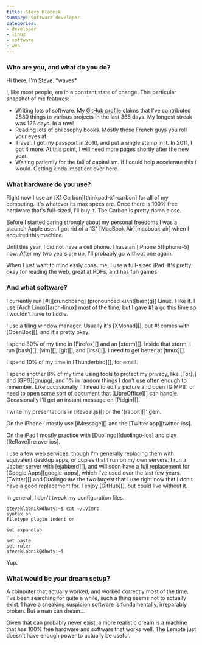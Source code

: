```yaml
---
title: Steve Klabnik
summary: Software developer
categories:
- developer
- linux
- software
- web
---
```


### Who are you, and what do you do?

Hi there, I'm [Steve](http://steveklabnik.com/ "Steve's website."). \*waves\*

I, like most people, am in a constant state of change. This particular snapshot of me features:

* Writing lots of software. My [GitHub profile](https://github.com/steveklabnik "Steve's GitHub account.") claims that I've contributed 2880 things to various projects in the last 365 days. My longest streak was 126 days. In a row!
* Reading lots of philosophy books. Mostly those French guys you roll your eyes at.
* Travel. I got my passport in 2010, and put a single stamp in it. In 2011, I got 4 more. At this point, I will need more pages shortly after the new year.
* Waiting patiently for the fall of capitalism. If I could help accelerate this I would. Getting kinda impatient over here.

### What hardware do you use?

Right now I use an [X1 Carbon][thinkpad-x1-carbon] for all of my computing. It's whatever its max specs are. Once there is 100% free hardware that's full-sized, I'll buy it. The Carbon is pretty damn close.

Before I started caring strongly about my personal freedoms I was a staunch Apple user. I got rid of a 13" [MacBook Air][macbook-air] when I acquired this machine.

Until this year, I did not have a cell phone. I have an [iPhone 5][iphone-5] now. After my two years are up, I'll probably go without one again.

When I just want to mindlessly consume, I use a full-sized iPad. It's pretty okay for reading the web, great at PDFs, and has fun games.

### And what software?

I currently run [#!][crunchbang] (pronounced kɹʌntʃbæŋ(ɡ)) Linux. I like it. I use [Arch Linux][arch-linux] most of the time, but I gave #! a go this time so I wouldn't have to fiddle.

I use a tiling window manager. Usually it's [XMonad][], but #! comes with [OpenBox][], and it's pretty okay.

I spend 80% of my time in [Firefox][] and an [xterm][]. Inside that xterm, I run [bash][], [vim][], [git][], and [irssi][]. I need to get better at [tmux][].

I spend 10% of my time in [Thunderbird][], for email.

I spend another 8% of my time using tools to protect my privacy, like [Tor][] and [GPG][gnupg], and 1% in random things I don't use often enough to remember. Like occasionally I'll need to edit a picture and open [GIMP][] or need to open some sort of document that [LibreOffice][] can handle. Occasionally I'll get an instant message on [Pidgin][].

I write my presentations in [Reveal.js][] or the '[rabbit][]' gem.

On the iPhone I mostly use [iMessage][] and the [Twitter app][twitter-ios].

On the iPad I mostly practice with [Duolingo][duolingo-ios] and play [ReRave][rerave-ios].

I use a few web services, though I'm generally replacing them with equivalent desktop apps, or copies that I run on my own servers. I run a Jabber server with [ejabberd][], and will soon have a full replacement for [Google Apps][google-apps], which I've used over the last few years. [Twitter][] and Duolingo are the two largest that I use right now that I don't have a good replacement for. I enjoy [GitHub][], but could live without it.

In general, I don't tweak my configuration files.

    steveklabnik@dhwty:~$ cat ~/.vimrc
    syntax on
    filetype plugin indent on
    
    set expandtab
    
    set paste
    set ruler
    steveklabnik@dhwty:~$

Yup.

### What would be your dream setup?

A computer that actually worked, and worked correctly most of the time. I've been searching for quite a while, such a thing seems not to actually exist. I have a sneaking suspicion software is fundamentally, irreparably broken. But a man can dream...

Given that can probably never exist, a more realistic dream is a machine that has 100% free hardware and software that works well. The Lemote just doesn't have enough power to actually be useful.